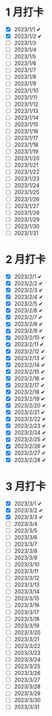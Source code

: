 # 1 月打卡

- [x] 2023/1/1 ✔
- [x] 2023/1/2 ✔
- [ ] 2023/1/3 
- [ ] 2023/1/4 
- [ ] 2023/1/5 
- [ ] 2023/1/6 
- [ ] 2023/1/7 
- [ ] 2023/1/8 
- [ ] 2023/1/9 
- [ ] 2023/1/10
- [ ] 2023/1/11
- [ ] 2023/1/12
- [ ] 2023/1/13
- [ ] 2023/1/14
- [ ] 2023/1/15
- [ ] 2023/1/16
- [ ] 2023/1/17
- [ ] 2023/1/18
- [ ] 2023/1/19
- [ ] 2023/1/20
- [ ] 2023/1/21
- [ ] 2023/1/22
- [ ] 2023/1/23
- [ ] 2023/1/24
- [ ] 2023/1/25
- [ ] 2023/1/26
- [ ] 2023/1/27
- [ ] 2023/1/28
- [ ] 2023/1/29
- [ ] 2023/1/30
- [ ] 2023/1/31

# 2 月打卡

- [x] 2023/2/1 ✔
- [x] 2023/2/2 ✔
- [x] 2023/2/3 ✔
- [x] 2023/2/4 ✔
- [x] 2023/2/5 ✔
- [x] 2023/2/6 ✔
- [x] 2023/2/7 ✔
- [x] 2023/2/8 ✔
- [x] 2023/2/9 ✔
- [x] 2023/2/10 ✔
- [x] 2023/2/11 ✔
- [x] 2023/2/12 ✔
- [x] 2023/2/13 ✔
- [x] 2023/2/14 ✔
- [x] 2023/2/15 ✔
- [x] 2023/2/16 ✔
- [x] 2023/2/17 ✔
- [x] 2023/2/18 ✔
- [x] 2023/2/19 ✔
- [x] 2023/2/20 ✔
- [x] 2023/2/21 ✔
- [x] 2023/2/22 ✔
- [x] 2023/2/23 ✔
- [x] 2023/2/24 ✔
- [x] 2023/2/25 ✔
- [x] 2023/2/26 ✔
- [x] 2023/2/27 ✔
- [x] 2023/2/28 ✔

# 3 月打卡

- [x] 2023/3/1 ✔
- [x] 2023/3/2 ✔
- [x] 2023/3/3 ✔
- [ ] 2023/3/4 
- [ ] 2023/3/5 
- [ ] 2023/3/6 
- [ ] 2023/3/7 
- [ ] 2023/3/8 
- [ ] 2023/3/9 
- [ ] 2023/3/10
- [ ] 2023/3/11
- [ ] 2023/3/12
- [ ] 2023/3/13
- [ ] 2023/3/14
- [ ] 2023/3/15
- [ ] 2023/3/16
- [ ] 2023/3/17
- [ ] 2023/3/18
- [ ] 2023/3/19
- [ ] 2023/3/20
- [ ] 2023/3/21
- [ ] 2023/3/22
- [ ] 2023/3/23
- [ ] 2023/3/24
- [ ] 2023/3/25
- [ ] 2023/3/26
- [ ] 2023/3/27
- [ ] 2023/3/28
- [ ] 2023/3/29
- [ ] 2023/3/30
- [ ] 2023/3/31
